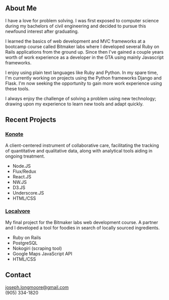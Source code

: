 ## About Me

I have a love for problem solving. I was first exposed to computer science during my bachelors of civil engineering and decided to pursue this newfound interest after graduating. 

I learned the basics of web development and MVC frameworks at a bootcamp course called Bitmaker labs where I developed several Ruby on Rails applications from the ground up. Since then I've gained a couple years worth of work experience as a developer in the GTA using mainly Javascript frameworks.

I enjoy using plain text languages like Ruby and Python. In my spare time, I'm currently working on projects using the Python frameworks Django and Flask. I'm now seeking the opportunity to gain more work experience using these tools.

I always enjoy the challenge of solving a problem using new technology; drawing upon my experience to learn new tools and adapt quickly.

## Recent Projects

### [Konote](http://konote.ca)
A client-centered instrument of collaborative care, facilitating the tracking of quantitative and qualitative data, along with analytical tools aiding in ongoing treatment.

- Node.JS
- Flux/Redux
- React.JS
- NW.JS
- D3.JS
- Underscore.JS
- HTML/CSS

### [Localvore](http://localvore.herokuapp.com)
My final project for the Bitmaker labs web development course. A partner and I developed a tool for foodies in search of locally sourced ingredients.

- Ruby on Rails
- PostgreSQL
- Nokogiri (scraping tool)
- Google Maps JavaScript API
- HTML/CSS

## Contact

joseph.longmoore@gmail.com  
(905) 334-1820
